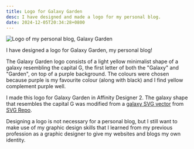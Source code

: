 ```yaml
---
title: Logo for Galaxy Garden
desc: I have designed and made a logo for my personal blog.
date: 2024-12-05T20:34:28+0800
---
```

![Logo of my personal blog, Galaxy Garden](/assets/galaxygarden/galaxy-garden-logo.webp)

I have designed a logo for Galaxy Garden, my personal blog!

The Galaxy Garden logo consists of a light yellow minimalist shape of a galaxy resembling the capital G, the first letter of both the "Galaxy" and "Garden", on top of a purple background. The colours were chosen because purple is my favourite colour (along with black) and I find yellow complement purple well.

I made this logo for Galaxy Garden in Affinity Designer 2. The galaxy shape that resembles the capital G was modified from a [galaxy SVG vector](https://www.svgrepo.com/svg/54167/galaxy) from [SVG Repo](https://www.svgrepo.com/).

Designing a logo is not necessary for a personal blog, but I still want to make use of my graphic design skills that I learned from my previous profession as a graphic designer to give my websites and blogs my own identity.